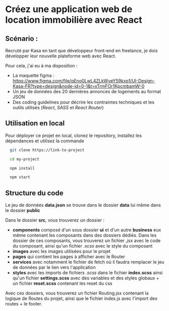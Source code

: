 
# Créez une application web de location immobilière avec React

## Scénario : 

Recruté par Kasa en tant que développeur front-end en freelance, je dois développer leur nouvelle plateforme web avec React.

Pour cela, j'ai eu à ma disposition :

* La maquette figma : https://www.figma.com/file/qEno0LwL4ZLkWyeY59kxp1/UI-Design-Kasa-FR?type=design&node-id=0-1&t=xTrmFOr1KpcmbamW-0
* Un jeu de données des 20 dernières annonces de logements au format JSON
* Des coding guidelines pour décrire les contraintes techniques et les outils utilisés (*React*, *SASS* et *React Router*)

## Utilisation en local

Pour déployer ce projet en local, clonez le repository, installez les dépendances et utilisez la commande 

```bash
  git clone https://link-to-project
```
```bash
  cd my-project
```
```bash
  npm install
```
```bash
  npm start
```

## Structure du code 

Le jeu de données **data.json** se trouve dans le dossier **data** lui même dans le dossier **public** 

Dans le dossier **src**, vous trouverez un dossier :

* **components** composé d'un sous dossier **ui** et d'un autre **business** eux même contenant les composants dans des dossiers dédiés. Dans les dossier de ces composants, vous trouverez un fichier *.jsx* avec le code du composant, ainsi qu'un fichier *.scss* avec le style du composant
* **images** avec les images utilisées pour le projet
* **pages** qui contient les pages à afficher avec le Router
* **services** avec notamment le fichier de fetch où il faudra remplacer le jeu de données par le lien vers l'application
* **styles** avec les imports de fichiers *.scss* dans le fichier **index.scss** ainsi qu'un fichier **settings.scss** avec des variables et des styles globaux + un fichier **reset.scss** contenant les reset du css

Avec ces dossiers, vous trouverez un fichier Routing.jsx contenant la logique de Routes du projet, ainsi que le fichier index.js avec l'import des routes + le footer.
